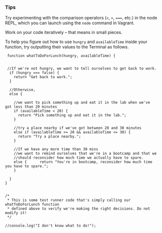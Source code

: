 ### Tips

Try experimenting with the comparison operators (`<`, `>`, `===`, etc.) in the node REPL, which you can launch using the `node` command in Vagrant.

Work on your code iteratively – that means in small pieces.

To help you figure out how to use `hungry` and `availableTime` inside your function, try outputting their values to the Terminal as follows.
```
 function whatToDoForLunch(hungry, availableTime) {


 //If we're not hungry, we want to tell ourselves to get back to work.
  if (hungry === false) {
    return "Get back to work.";
  }

  //Otherwise,
  else {

    //we want to pick something up and eat it in the lab when we've got less than 20 minutes
    if (availableTime < 20) {
      return "Pick something up and eat it in the lab.";
    }

    //try a place nearby if we've got between 20 and 30 minutes
    else if (availableTime >= 20 && availableTime <= 30) {
      return "Try a place nearby.";
    }

    //If we have any more time than 30 mins
    //we want to remind ourselves that we're in a bootcamp and that we
    //should reconsider how much time we actually have to spare.
    else {      return "You're in bootcamp, reconsider how much time you have to spare.";
    }

  }
}


/*
 * This is some test runner code that's simply calling our whatToDoForLunch function
 * defined above to verify we're making the right decisions. Do not modify it!
 */

//console.log("I don't know what to do!");

```





